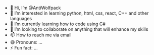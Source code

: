 - 👋 Hi, I’m @AntiWolfpack
- 👀 I’m interested in learning python, html, css, react, C++ and other languages
- 🌱 I’m currently learning how to code using C#
- 💞️ I’m looking to collaborate on anything that will enhance my skills
- 📫 How to reach me via email
- 😄 Pronouns: ...
- ⚡ Fun fact: ...

<!---
AntiWolfpack/AntiWolfpack is a ✨ special ✨ repository because its `README.md` (this file) appears on your GitHub profile.
You can click the Preview link to take a look at your changes.
--->

